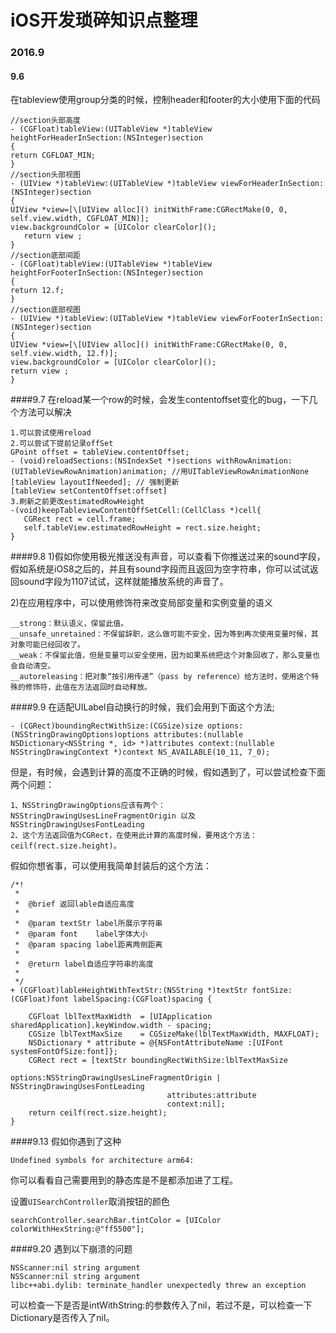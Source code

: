 # iOS开发琐碎知识点整理
### 2016.9
#### 9.6
在tableview使用group分类的时候，控制header和footer的大小使用下面的代码

	//section头部高度
	- (CGFloat)tableView:(UITableView *)tableView heightForHeaderInSection:(NSInteger)section
	{
	return CGFLOAT_MIN;
	}
	//section头部视图
	- (UIView *)tableView:(UITableView *)tableView viewForHeaderInSection:(NSInteger)section
	{
	UIView *view=[\[UIView alloc]() initWithFrame:CGRectMake(0, 0, self.view.width, CGFLOAT_MIN)];
	view.backgroundColor = [UIColor clearColor]();
	   return view ;
	}
	//section底部间距
	- (CGFloat)tableView:(UITableView *)tableView heightForFooterInSection:(NSInteger)section
	{
	return 12.f;
	}
	//section底部视图
	- (UIView *)tableView:(UITableView *)tableView viewForFooterInSection:(NSInteger)section
	{
	UIView *view=[\[UIView alloc]() initWithFrame:CGRectMake(0, 0, self.view.width, 12.f)];
	view.backgroundColor = [UIColor clearColor]();
	return view ;
	}

####9.7
在reload某一个row的时候，会发生contentoffset变化的bug，一下几个方法可以解决
	
	
	1.可以尝试使用reload
	2.可以尝试下提前记录offSet
	GPoint offset = tableView.contentOffset;
	- (void)reloadSections:(NSIndexSet *)sections withRowAnimation:(UITableViewRowAnimation)animation; //用UITableViewRowAnimationNone
	[tableView layoutIfNeeded]; // 强制更新
	[tableView setContentOffset:offset]
	3.刷新之前更改estimatedRowHeight
	-(void)keepTableviewContentOffSetCell:(CellClass *)cell{
	   CGRect rect = cell.frame;
	   self.tableView.estimatedRowHeight = rect.size.height;
	}
####9.8
1)假如你使用极光推送没有声音，可以查看下你推送过来的sound字段，假如系统是iOS8之后的，并且有sound字段而且返回为空字符串，你可以试试返回sound字段为1107试试，这样就能播放系统的声音了。


2)在应用程序中，可以使用修饰符来改变局部变量和实例变量的语义

	__strong：默认语义，保留此值。
	__unsafe_unretained：不保留辞职，这么做可能不安全，因为等到再次使用变量时候，其对象可能已经回收了。
	__weak：不保留此值，但是变量可以安全使用，因为如果系统把这个对象回收了，那么变量也会自动清空。
	__autoreleasing：把对象“按引用传递”（pass by reference）给方法时，使用这个特殊的修饰符，此值在方法返回时自动释放。


####9.9
在适配UILabel自动换行的时候，我们会用到下面这个方法;

	- (CGRect)boundingRectWithSize:(CGSize)size options:(NSStringDrawingOptions)options attributes:(nullable NSDictionary<NSString *, id> *)attributes context:(nullable NSStringDrawingContext *)context NS_AVAILABLE(10_11, 7_0);
	
但是，有时候，会遇到计算的高度不正确的时候，假如遇到了，可以尝试检查下面两个问题：
	
	1、NSStringDrawingOptions应该有两个：NSStringDrawingUsesLineFragmentOrigin 以及 NSStringDrawingUsesFontLeading
	2、这个方法返回值为CGRect，在使用此计算的高度时候，要用这个方法：ceilf(rect.size.height)。

假如你想省事，可以使用我简单封装后的这个方法：
	
	/*!
	 *
	 *  @brief 返回lable自适应高度
	 *
	 *  @param textStr label所展示字符串
 	 *  @param font    label字体大小
   	 *  @param spacing label距离两侧距离
 	 *
 	 *  @return label自适应字符串的高度
 	 *
 	 */
	+ (CGFloat)lableHeightWithTextStr:(NSString *)textStr fontSize:(CGFloat)font labelSpacing:(CGFloat)spacing {
   
	  	CGFloat lblTextMaxWidth  = [UIApplication sharedApplication].keyWindow.width - spacing;
	  	CGSize lblTextMaxSize    = CGSizeMake(lblTextMaxWidth, MAXFLOAT);
	   	NSDictionary * attribute = @{NSFontAttributeName :[UIFont systemFontOfSize:font]};
	  	CGRect rect = [textStr boundingRectWithSize:lblTextMaxSize
                                	        options:NSStringDrawingUsesLineFragmentOrigin | NSStringDrawingUsesFontLeading
                                	   attributes:attribute
                                	   context:nil];
	 	return ceilf(rect.size.height);
	}


####9.13
假如你遇到了这种

	Undefined symbols for architecture arm64:
	
你可以看看自己需要用到的静态库是不是都添加进了工程。


设置`UISearchController`取消按钮的颜色

    searchController.searchBar.tintColor = [UIColor colorWithHexString:@"ff5500"];

####9.20
遇到以下崩溃的问题

	NSScanner:nil string argument
	NSScanner:nil string argument
	libc++abi.dylib: terminate_handler unexpectedly threw an exception
	
可以检查一下是否是intWithString:的参数传入了nil，若过不是，可以检查一下Dictionary是否传入了nil。	
	

